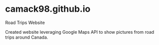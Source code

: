 # camack98.github.io
Road Trips Website

Created website leveraging Google Maps API to show pictures from road trips around Canada.
